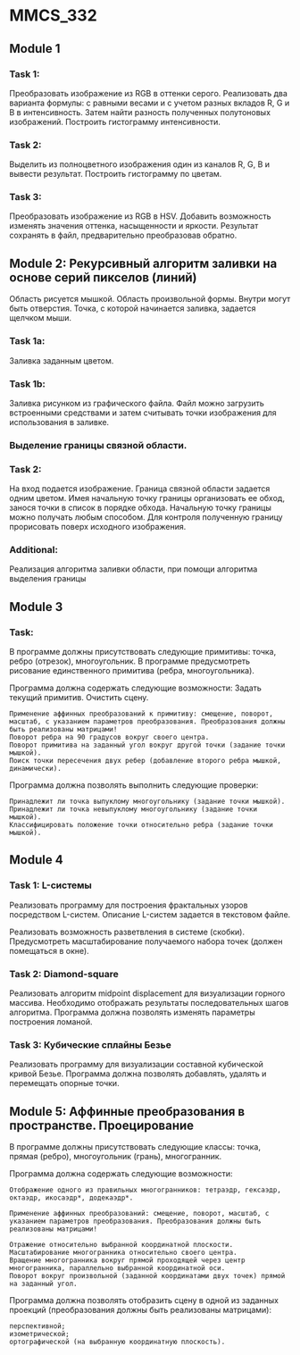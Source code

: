 ﻿# MMCS_332

## Module 1

### Task 1:
Преобразовать изображение из RGB в оттенки серого. Реализовать два варианта формулы: с равными  весами и с учетом разных вкладов R, G и B в интенсивность. Затем найти разность полученных полутоновых изображений. Построить гистограмму интенсивности.

### Task 2: 
Выделить из полноцветного изображения один из каналов R, G, B  и вывести результат. Построить гистограмму по цветам.

### Task 3: 
Преобразовать изображение из RGB в HSV. Добавить возможность изменять значения оттенка, насыщенности и яркости. Результат сохранять в файл, предварительно преобразовав обратно.

## Module 2: Рекурсивный алгоритм заливки на основе серий пикселов (линий)

Область рисуется мышкой. Область произвольной формы. Внутри могут быть отверстия. Точка, с которой начинается заливка, задается щелчком мыши.

### Task 1a: 

Заливка заданным цветом.

### Task 1b:
 
Заливка рисунком из графического файла. Файл можно загрузить встроенными средствами и затем считывать точки изображения для использования в заливке.

### Выделение границы связной области.
### Task 2:
На вход подается изображение. Граница связной области задается одним цветом. Имея начальную точку границы организовать ее обход, занося точки в список в порядке обхода.
Начальную точку границы можно получать любым способом.
Для контроля полученную границу прорисовать поверх исходного изображения.

### Additional:
Реализация алгоритма заливки области, при помощи алгоритма выделения границы

## Module 3

### Task:
В программе должны присутствовать следующие примитивы: точка, ребро (отрезок), многоугольник.
В программе предусмотреть рисование единственного примитива (ребра, многоугольника).

Программа должна содержать следующие возможности:
    Задать текущий примитив.
    Очистить сцену.

    Применение аффинных преобразований к примитиву: смещение, поворот, масштаб, с указанием параметров преобразования. Преобразования должны быть реализованы матрицами!
    Поворот ребра на 90 градусов вокруг своего центра.
    Поворот примитива на заданный угол вокруг другой точки (задание точки мышкой).
    Поиск точки пересечения двух ребер (добавление второго ребра мышкой, динамически).

Программа должна позволять выполнить следующие проверки:

    Принадлежит ли точка выпуклому многоугольнику (задание точки мышкой).
    Принадлежит ли точка невыпуклому многоугольнику (задание точки мышкой).
    Классифицировать положение точки относительно ребра (задание точки мышкой).

## Module 4

### Task 1: L-системы

Реализовать программу для построения фрактальных узоров посредством L-систем.
Описание L-систем задается в текстовом файле.

Реализовать возможность разветвления в системе (скобки).
Предусмотреть масштабирование получаемого набора точек (должен помещаться в окне).

### Task 2: Diamond-square

Реализовать алгоритм midpoint displacement для визуализации горного массива.
Необходимо отображать результаты последовательных шагов алгоритма. Программа должна позволять изменять параметры построения ломаной.

### Task 3: Кубические сплайны Безье

Реализовать программу для визуализации составной кубической кривой Безье. 
Программа должна позволять добавлять, удалять  и перемещать опорные точки.

## Module 5: Аффинные преобразования в пространстве. Проецирование

В программе должны присутствовать следующие классы: точка, прямая (ребро), многоугольник (грань), многогранник.

Программа должна содержать следующие возможности:

    Отображение одного из правильных многогранников: тетраэдр, гексаэдр, октаэдр, икосаэдр*, додекаэдр*.

    Применение аффинных преобразований: смещение, поворот, масштаб, с указанием параметров преобразования. Преобразования должны быть реализованы матрицами!

    Отражение относительно выбранной координатной плоскости.
    Масштабирование многогранника относительно своего центра.
    Вращение многогранника вокруг прямой проходящей через центр многогранника, параллельно выбранной координатной оси.
    Поворот вокруг произвольной (заданной координатами двух точек) прямой на заданный угол.

Программа должна позволять отобразить сцену в одной из заданных проекций (преобразования должны быть реализованы матрицами):

    перспективной;
    изометрической;
    ортографической (на выбранную координатную плоскость).
	

